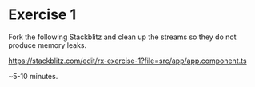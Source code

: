 # Exercise 1

Fork the following Stackblitz and clean up the streams so they do not produce memory leaks.

https://stackblitz.com/edit/rx-exercise-1?file=src/app/app.component.ts

~5-10 minutes.